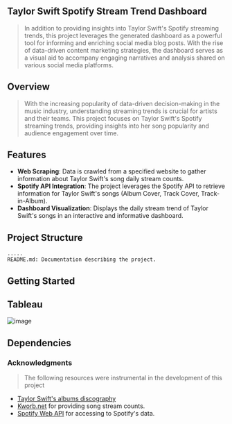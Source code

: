 ## Taylor Swift Spotify Stream Trend Dashboard
> In addition to providing insights into Taylor Swift's Spotify streaming trends, this project leverages the generated dashboard as a powerful tool for informing and enriching social media blog posts. With the rise of data-driven content marketing strategies, the dashboard serves as a visual aid to accompany engaging narratives and analysis shared on various social media platforms.
## Overview
> With the increasing popularity of data-driven decision-making in the music industry, understanding streaming trends is crucial for artists and their teams. This project focuses on Taylor Swift's Spotify streaming trends, providing insights into her song popularity and audience engagement over time.
## Features
- **Web Scraping**: Data is crawled from a specified website to gather information about Taylor Swift's song daily stream counts.<br>
- **Spotify API Integration**: The project leverages the Spotify API to retrieve information for Taylor Swift's songs (Album Cover, Track Cover, Track-in-Album).<br>
- **Dashboard Visualization**: Displays the daily stream trend of Taylor Swift's songs in an interactive and informative dashboard.
## Project Structure
```
.....
README.md: Documentation describing the project.
```

## Getting Started

## Tableau

![image](https://github.com/khoaht312/spotify-stats/assets/69152064/024a9251-ef08-49de-8b3d-9c4b1099a807)

## Dependencies

### Acknowledgments

> The following resources were instrumental in the development of this project
- [Taylor Swift's albums discography](https://en.wikipedia.org/wiki/Taylor_Swift_albums_discography)
- [Kworb.net](https://kworb.net/) for providing song stream counts.
- [Spotify Web API](https://developer.spotify.com/documentation/web-api) for accessing to Spotify's data.
